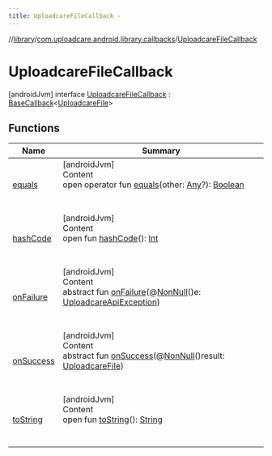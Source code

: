 ```yaml
---
title: UploadcareFileCallback -
---
```

//[library](../../index.md)/[com.uploadcare.android.library.callbacks](../index.md)/[UploadcareFileCallback](index.md)



# UploadcareFileCallback  
 [androidJvm] interface [UploadcareFileCallback](index.md) : [BaseCallback](../-base-callback/index.md)<[UploadcareFile](../../com.uploadcare.android.library.api/-uploadcare-file/index.md)>    


## Functions  
  
|  Name|  Summary| 
|---|---|
| <a name="kotlin/Any/equals/#kotlin.Any?/PointingToDeclaration/"></a>[equals](../../com.uploadcare.android.library.utils/-moshi-adapter/index.md#%5Bkotlin%2FAny%2Fequals%2F%23kotlin.Any%3F%2FPointingToDeclaration%2F%5D%2FFunctions%2F2103969333)| <a name="kotlin/Any/equals/#kotlin.Any?/PointingToDeclaration/"></a>[androidJvm]  <br>Content  <br>open operator fun [equals](../../com.uploadcare.android.library.utils/-moshi-adapter/index.md#%5Bkotlin%2FAny%2Fequals%2F%23kotlin.Any%3F%2FPointingToDeclaration%2F%5D%2FFunctions%2F2103969333)(other: [Any](https://kotlinlang.org/api/latest/jvm/stdlib/kotlin/-any/index.html)?): [Boolean](https://kotlinlang.org/api/latest/jvm/stdlib/kotlin/-boolean/index.html)  <br><br><br>
| <a name="kotlin/Any/hashCode/#/PointingToDeclaration/"></a>[hashCode](../../com.uploadcare.android.library.utils/-moshi-adapter/index.md#%5Bkotlin%2FAny%2FhashCode%2F%23%2FPointingToDeclaration%2F%5D%2FFunctions%2F2103969333)| <a name="kotlin/Any/hashCode/#/PointingToDeclaration/"></a>[androidJvm]  <br>Content  <br>open fun [hashCode](../../com.uploadcare.android.library.utils/-moshi-adapter/index.md#%5Bkotlin%2FAny%2FhashCode%2F%23%2FPointingToDeclaration%2F%5D%2FFunctions%2F2103969333)(): [Int](https://kotlinlang.org/api/latest/jvm/stdlib/kotlin/-int/index.html)  <br><br><br>
| <a name="com.uploadcare.android.library.callbacks/BaseCallback/onFailure/#com.uploadcare.android.library.exceptions.UploadcareApiException/PointingToDeclaration/"></a>[onFailure](../-base-callback/on-failure.md)| <a name="com.uploadcare.android.library.callbacks/BaseCallback/onFailure/#com.uploadcare.android.library.exceptions.UploadcareApiException/PointingToDeclaration/"></a>[androidJvm]  <br>Content  <br>abstract fun [onFailure](../-base-callback/on-failure.md)(@[NonNull](https://developer.android.com/reference/kotlin/androidx/annotation/NonNull.html)()e: [UploadcareApiException](../../com.uploadcare.android.library.exceptions/-uploadcare-api-exception/index.md))  <br><br><br>
| <a name="com.uploadcare.android.library.callbacks/BaseCallback/onSuccess/#com.uploadcare.android.library.api.UploadcareFile/PointingToDeclaration/"></a>[onSuccess](../-upload-file-callback/index.md#%5Bcom.uploadcare.android.library.callbacks%2FBaseCallback%2FonSuccess%2F%23com.uploadcare.android.library.api.UploadcareFile%2FPointingToDeclaration%2F%5D%2FFunctions%2F2103969333)| <a name="com.uploadcare.android.library.callbacks/BaseCallback/onSuccess/#com.uploadcare.android.library.api.UploadcareFile/PointingToDeclaration/"></a>[androidJvm]  <br>Content  <br>abstract fun [onSuccess](../-upload-file-callback/index.md#%5Bcom.uploadcare.android.library.callbacks%2FBaseCallback%2FonSuccess%2F%23com.uploadcare.android.library.api.UploadcareFile%2FPointingToDeclaration%2F%5D%2FFunctions%2F2103969333)(@[NonNull](https://developer.android.com/reference/kotlin/androidx/annotation/NonNull.html)()result: [UploadcareFile](../../com.uploadcare.android.library.api/-uploadcare-file/index.md))  <br><br><br>
| <a name="kotlin/Any/toString/#/PointingToDeclaration/"></a>[toString](../../com.uploadcare.android.library.utils/-moshi-adapter/index.md#%5Bkotlin%2FAny%2FtoString%2F%23%2FPointingToDeclaration%2F%5D%2FFunctions%2F2103969333)| <a name="kotlin/Any/toString/#/PointingToDeclaration/"></a>[androidJvm]  <br>Content  <br>open fun [toString](../../com.uploadcare.android.library.utils/-moshi-adapter/index.md#%5Bkotlin%2FAny%2FtoString%2F%23%2FPointingToDeclaration%2F%5D%2FFunctions%2F2103969333)(): [String](https://kotlinlang.org/api/latest/jvm/stdlib/kotlin/-string/index.html)  <br><br><br>

